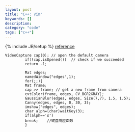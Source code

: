 ```yaml
--- 
layout: post 
title: "C++: Vim" 
keywords: [] 
description: 
category: "code" 
tags: ["c++"] 
--- 
```

{% include JB/setup %}
[reference](http://docs.opencv.org/2.4/modules/highgui/doc/highgui.html)
```
VideoCapture cap(0); // open the default camera
         if(!cap.isOpened())  // check if we succeeded
         return -1;

         Mat edges;
         namedWindow("edges",1);
         for(;;){
         Mat frame;
	     cap >> frame; // get a new frame from camera
	     cvtColor(frame, edges, CV_BGR2GRAY);
	     GaussianBlur(edges, edges, Size(7,7), 1.5, 1.5);
	     Canny(edges, edges, 0, 30, 3);
	     imshow("edges", edges);
	     char alph=(char)waitKey(3);
	     if(alph=='s')
	     break;    //键盘响应函数
	     }
```

